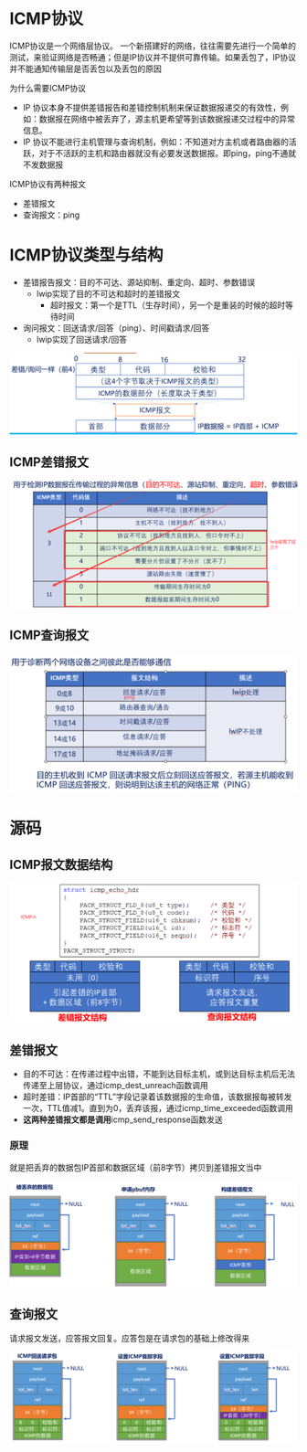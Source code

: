 # ICMP协议

ICMP协议是一个网络层协议。 一个新搭建好的网络，往往需要先进行一个简单的测试，来验证网络是否畅通；但是IP协议并不提供可靠传输。如果丢包了，IP协议并不能通知传输层是否丢包以及丢包的原因

为什么需要ICMP协议

- IP 协议本身不提供差错报告和差错控制机制来保证数据报递交的有效性，例如：数据报在网络中被丢弃了，源主机更希望等到该数据报递交过程中的异常信息。
- IP 协议不能进行主机管理与查询机制，例如：不知道对方主机或者路由器的活跃，对于不活跃的主机和路由器就没有必要发送数据报。即ping，ping不通就不发数据报

ICMP协议有两种报文

- 差错报文
- 查询报文：ping

# ICMP协议类型与结构

- 差错报告报文：目的不可达、源站抑制、重定向、超时、参数错误
  - lwip实现了目的不可达和超时的差错报文
    - 超时报文：第一个是TTL（生存时间），另一个是重装的时候的超时等待时间
- 询问报文：回送请求/回答（ping）、时间戳请求/回答
  - lwip实现了回送请求/回答

![image-20250429153943537](https://raw.githubusercontent.com/ZhangZhen-huia/Note/main/img/202504291539588.png)

## ICMP差错报文

![image-20250502211905535](https://raw.githubusercontent.com/ZhangZhen-huia/Note/main/img/202505022119652.png)

## ICMP查询报文

![image-20250502212208895](https://raw.githubusercontent.com/ZhangZhen-huia/Note/main/img/202505022122957.png)

# 源码

## ICMP报文数据结构

![image-20250505182214593](https://raw.githubusercontent.com/ZhangZhen-huia/Note/main/img/202505051822707.png)

## 差错报文

- 目的不可达：在传递过程中出错，不能到达目标主机，或到达目标主机后无法传递至上层协议，通过icmp_dest_unreach函数调用
- 超时差错：IP首部的“TTL”字段记录着该数据报的生命值，该数据报每被转发一次，TTL值减1。直到为0，丢弃该报，通过icmp_time_exceeded函数调用
- **这两种差错报文都是调用**icmp_send_response函数发送

### 原理

就是把丢弃的数据包IP首部和数据区域（前8字节）拷贝到差错报文当中

![image-20250505183652837](https://raw.githubusercontent.com/ZhangZhen-huia/Note/main/img/202505051836924.png)

## 查询报文

请求报文发送，应答报文回复。应答包是在请求包的基础上修改得来

![image-20250505183726494](https://raw.githubusercontent.com/ZhangZhen-huia/Note/main/img/202505051837554.png)